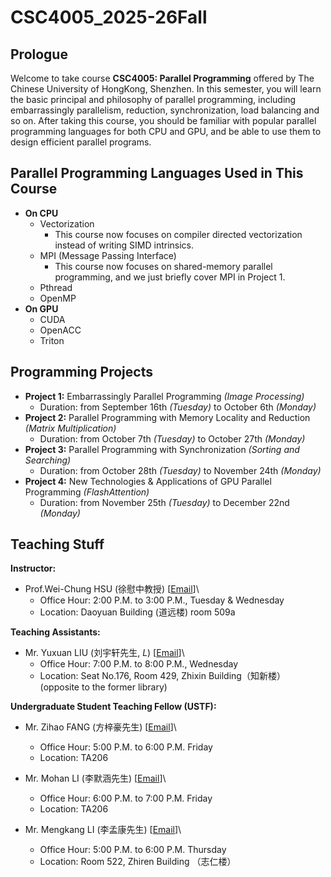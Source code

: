 # CSC4005_2025-26Fall

## Prologue

Welcome to take course **CSC4005: Parallel Programming** offered by The Chinese University of HongKong, Shenzhen. In this semester, you will learn the basic principal and philosophy of parallel programming, including embarrassingly parallelism, reduction, synchronization, load balancing and so on. After taking this course, you should be familiar with popular parallel programming languages for both CPU and GPU, and be able to use them to design efficient parallel programs.

## Parallel Programming Languages Used in This Course

- **On CPU**
  - Vectorization
    - This course now focuses on compiler directed vectorization instead of writing SIMD intrinsics.
  - MPI (Message Passing Interface)
    - This course now focuses on shared-memory parallel programming, and we just briefly cover MPI in Project 1.
  - Pthread
  - OpenMP
- **On GPU**
  - CUDA
  - OpenACC
  - Triton

## Programming Projects

- **Project 1:** Embarrassingly Parallel Programming *(Image Processing)*
  - Duration: from September 16th *(Tuesday)* to October 6th *(Monday)*
- **Project 2:** Parallel Programming with Memory Locality and Reduction *(Matrix Multiplication)*
  - Duration: from October 7th *(Tuesday)* to October 27th *(Monday)*
- **Project 3:** Parallel Programming with Synchronization *(Sorting and Searching)*
  - Duration: from October 28th *(Tuesday)* to November 24th *(Monday)*
- **Project 4:** New Technologies & Applications of GPU Parallel Programming *(FlashAttention)*
  - Duration: from November 25th *(Tuesday)* to December 22nd *(Monday)*

## Teaching Stuff

**Instructor:**

- Prof.Wei-Chung HSU (徐慰中教授) [[Email](mailto:hsuweichung@cuhk.edu.cn)]\
  - Office Hour: 2:00 P.M. to 3:00 P.M., Tuesday & Wednesday
  - Location: Daoyuan Building (道远楼) room 509a

**Teaching Assistants:**
- Mr. Yuxuan LIU  (刘宇轩先生, *L*) [[Email](mailto:yuxuanliu1@link.cuhk.edu.cn)]\
  - Office Hour: 7:00 P.M. to 8:00 P.M., Wednesday
  - Location: Seat No.176, Room 429, Zhixin Building（知新楼） (opposite to the former library)

**Undergraduate Student Teaching Fellow (USTF):**
- Mr. Zihao FANG (方梓豪先生) [[Email](mailto:zihaofang1@link.cuhk.edu.cn)]\
  - Office Hour: 5:00 P.M. to 6:00 P.M. Friday
  - Location: TA206

- Mr. Mohan LI (李默涵先生)   [[Email](mailto:mohanli1@link.cuhk.edu.cn)]\
  - Office Hour: 6:00 P.M. to 7:00 P.M. Friday
  - Location: TA206

- Mr. Mengkang LI (李孟康先生) [[Email](mailto:mengkangli@link.cuhk.edu.cn)]\
  - Office Hour: 5:00 P.M. to 6:00 P.M. Thursday
  - Location: Room 522, Zhiren Building （志仁楼）
